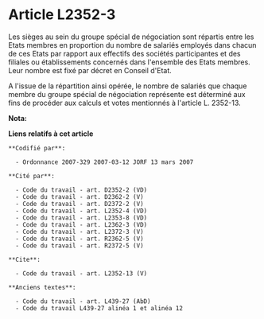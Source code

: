 # Article L2352-3

Les sièges au sein du groupe spécial de négociation sont répartis entre les Etats membres en proportion du nombre de salariés
employés dans chacun de ces Etats par rapport aux effectifs des sociétés participantes et des filiales ou établissements
concernés dans l'ensemble des Etats membres. Leur nombre est fixé par décret en Conseil d'Etat.

A l'issue de la répartition ainsi opérée, le nombre de salariés que chaque membre du groupe spécial de négociation représente
est déterminé aux fins de procéder aux calculs et votes mentionnés à l'article L. 2352-13.

**Nota:**



**Liens relatifs à cet article**

	**Codifié par**:

	  - Ordonnance 2007-329 2007-03-12 JORF 13 mars 2007

	**Cité par**:

	  - Code du travail - art. D2352-2 (VD)
	  - Code du travail - art. D2362-2 (V)
	  - Code du travail - art. D2372-2 (V)
	  - Code du travail - art. L2352-4 (VD)
	  - Code du travail - art. L2353-8 (VD)
	  - Code du travail - art. L2362-3 (VD)
	  - Code du travail - art. L2372-3 (V)
	  - Code du travail - art. R2362-5 (V)
	  - Code du travail - art. R2372-5 (V)

	**Cite**:

	  - Code du travail - art. L2352-13 (V)

	**Anciens textes**:

	  - Code du travail - art. L439-27 (AbD)
	  - Code du travail L439-27 alinéa 1 et alinéa 12
